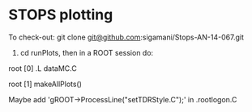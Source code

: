 STOPS plotting
============

To check-out: git clone git@github.com:sigamani/Stops-AN-14-067.git 


1) cd runPlots, then in a ROOT session do: 

root [0] .L dataMC.C 

root [1] makeAllPlots()

Maybe add 'gROOT->ProcessLine("setTDRStyle.C");' in .rootlogon.C

